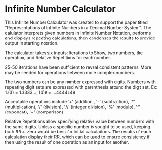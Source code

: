 # Infinite Number Calculator
This Infinite Number Calculator was created to support the paper titled "Representations of Infinite Numbers in a Decimal Number System". 
The calulator interprets given numbers in Infinite Number Notation, performs and displays repeating calculations, then condenses the results to provide output in starting notation.

The calculator takes six inputs: Iterations to Show, two numbers, the operation, and Relative Repetitions for each number. 

25-50 iterations have been sufficient to reveal consistent patterns. More may be needed for operations between more complex numbers.

The two numbers can be any number expressed with digits. Numbers with repeating digit sets are expressed with parenthesis around the digit set.
  Ex: 1.(3) = 1.3333...; (4)9 = ...4444449

Acceptable operations include '+' (addition), '-' (subtraction), '*' (multiplication), '/' (division), '//' (integer division), '%' (modulo), '^' (exponent), '=' (comparison)

Relative Repetitions allow specifying relative value between numbers with the same digits. Unless a specific number is sought to be used, keeping both RR at zero would be best for initial calculations. The results of each calculation display their RR, which can be used to ensure consistency if then using the result of one operation as an input for another.  
